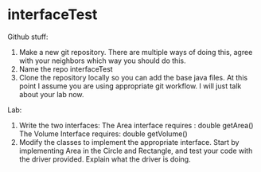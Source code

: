 # interfaceTest
Github stuff:
1. Make a new git repository. There are multiple ways of doing this, agree with your neighbors which way you should do this.
2. Name the repo interfaceTest
3. Clone the repository locally so you can add the base java files. At this point I assume you are using appropriate git workflow. I will just talk about your lab now.

Lab:
1. Write the two interfaces:
The Area interface requires :      double getArea()
The Volume Interface requires:    double getVolume()
2. Modify the classes to implement the appropriate interface. Start by implementing Area in the Circle and Rectangle, and test your code with the driver provided. 
Explain what the driver is doing. 
